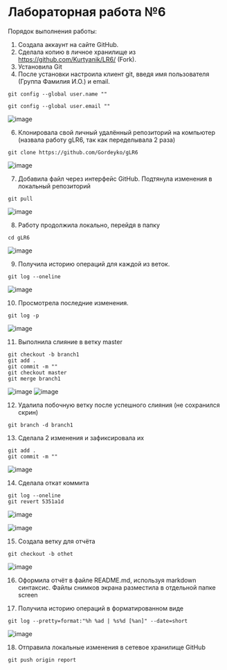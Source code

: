 # Лабораторная работа №6


Порядок выполнения работы:
1. Создала аккаунт на сайте GitHub.
2. Сделала копию в личное хранилище из https://github.com/Kurtyanik/LR6/ (Fork).
3. Установила Git 
4. После установки настроила клиент git, введя имя пользователя (Группа
Фамилия И.О.) и email.

```
git config --global user.name ""

git config --global user.email ""
```

![image](https://github.com/user-attachments/assets/9e6ca3e8-1fa9-4d17-9c82-1ab3c29dc460)

6. Клонировала свой личный удалённый репозиторий на компьютер (назвала работу gLR6, так как переделывала 2 раза)
   
```
git clone https://github.com/Gordeyko/gLR6

```

   ![image](https://github.com/user-attachments/assets/fe4e37d7-a331-4713-bb55-a3f2d152eedd)

7. Добавила файл через интерфейс GitHub. Подтянула изменения в
локальный репозиторий

```
git pull

```

![image](https://github.com/user-attachments/assets/cb0dc524-a786-48dc-801e-1d57891e4333)

8. Работу продолжила локально, перейдя в папку
   
```
cd gLR6
```

![image](https://github.com/user-attachments/assets/9b994604-0714-43a5-81a0-3609c46adb7c)

9. Получила историю операций для каждой из веток.
    
```
git log --oneline
```

![image](https://github.com/user-attachments/assets/e73f2105-e322-466d-b365-bb3ec998d343)

10. Просмотрела последние изменения.
    
```
git log -p 
```

![image](https://github.com/user-attachments/assets/1fd70fab-feed-4e1e-bbea-2d740f42a90b)

11. Выполнила слияние в ветку master
    
```
git checkout -b branch1
git add .
git commit -m ""
git checkout master
git merge branch1
```

![image](https://github.com/user-attachments/assets/725ea5a0-a26d-4a08-95bd-59ecc2556e5e)
![image](https://github.com/user-attachments/assets/2667083b-8f6a-4c96-9440-131b0d89c2b4)


12. Удалила побочную ветку после успешного слияния (не сохранился скрин)
    
```
git branch -d branch1
```
13. Сделала 2 изменения и зафиксировала их
    
```
git add .
git commit -m ""
```
![image](https://github.com/user-attachments/assets/7e763df9-3726-4312-9ac5-5bcae25fea54)

14. Сделала откат коммита
    
```
git log --oneline
git revert 5351a1d
```
![image](https://github.com/user-attachments/assets/b6a50314-d7a5-49a6-9fc4-750d3c0528e5)

![image](https://github.com/user-attachments/assets/0650de29-fa80-4ab1-ba2b-b8d26955f2d6)

15. Создала ветку для отчёта
```
git checkout -b othet
```

![image](https://github.com/user-attachments/assets/25b3d3a0-6bc1-4ea1-a6ab-0e08610a5beb)

16. Оформила отчёт в файле README.md, используя markdown синтаксис. Файлы снимков экрана разместила в отдельной папке screen

17. Получила историю операций в форматированном виде
    
```
git log --pretty=format:"%h %ad | %s%d [%an]" --date=short
```

![image](https://github.com/user-attachments/assets/97c3eea9-6cf1-4044-8d6a-edfd6edcc574)

18. Отправила локальные изменения в сетевое хранилище GitHub
    
```
git push origin report
```
